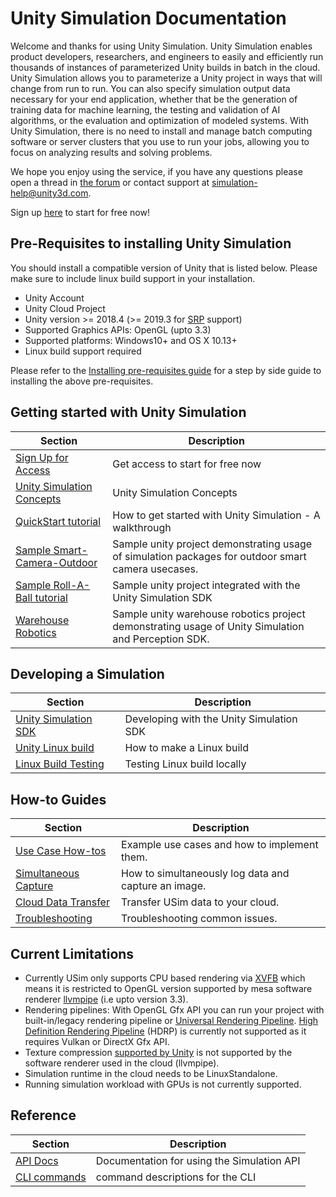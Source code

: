 # Unity Simulation Documentation

Welcome and thanks for using Unity Simulation. Unity Simulation enables product developers, researchers, and engineers to easily and efficiently run thousands of instances of parameterized Unity builds in batch in the cloud. Unity Simulation allows you to parameterize a Unity project in ways that will change from run to run. You can also specify simulation output data necessary for your end application, whether that be the generation of training data for machine learning, the testing and validation of AI algorithms, or the evaluation and optimization of modeled systems. With Unity Simulation, there is no need to install and manage batch computing software or server clusters that you use to run your jobs, allowing you to focus on analyzing results and solving problems. 

We hope you enjoy using the service, if you have any questions please open a thread in [the forum](https://forum.unity.com/forums/unity-simulation.407/) or contact support at simulation-help@unity3d.com.

Sign up [here](https://dashboard.unity3d.com/metered-billing/marketplace/products/c20ae33a-6301-4bd3-9b17-4874027a4ed4) to start for free now!

## Pre-Requisites to installing Unity Simulation

You should install a compatible version of Unity that is listed below. Please make sure to include linux build support in your installation.

- Unity Account
- Unity Cloud Project
- Unity version >= 2018.4 (>= 2019.3 for [SRP](https://docs.unity3d.com/Manual/ScriptableRenderPipeline.html) support)
- Supported Graphics APIs: OpenGL (upto 3.3)
- Supported platforms: Windows10+ and OS X 10.13+
- Linux build support required

Please refer to the [Installing pre-requisites guide](doc/requirements.md) for a step by side guide to installing the above pre-requisites.

## Getting started with Unity Simulation

| Section | Description |
|---|---|
|[Sign Up for Access](https://dashboard.unity3d.com/metered-billing/marketplace/products/c20ae33a-6301-4bd3-9b17-4874027a4ed4)| Get access to start for free now |
|[Unity Simulation Concepts](doc/taxonomy.md) | Unity Simulation Concepts|
|[QuickStart tutorial](doc/quickstart.md) | How to get started with Unity Simulation - A walkthrough |
|[Sample Smart-Camera-Outdoor](https://github.com/Unity-Technologies/Unity-Simulation-Smart-Camera-Outdoor) | Sample unity project demonstrating usage of simulation packages for outdoor smart camera usecases.
|[Sample Roll-A-Ball tutorial](https://github.com/Unity-Technologies/Unity-Simulation-RollABall) | Sample unity project integrated with the Unity Simulation SDK|
|[Warehouse Robotics](https://assetstore.unity.com/packages/essentials/tutorial-projects/unity-simulation-sample-project-warehouse-robot-176606)| Sample unity warehouse robotics project demonstrating usage of Unity Simulation and Perception SDK. 

## Developing a Simulation
| Section | Description |
|---|---|
|[Unity Simulation SDK](doc/integrate.md) | Developing with the Unity Simulation SDK|
|[Unity Linux build](doc/build.md) | How to make a Linux build|
|[Linux Build Testing](doc/testing.md) | Testing Linux build locally|

## How-to Guides
| Section | Description |
|---|---|
|[Use Case How-tos](doc/use-cases/use-cases.md) | Example use cases and how to implement them.|
|[Simultaneous Capture](doc/simultaneous-capture.md)|How to simultaneously log data and capture an image.|
|[Cloud Data Transfer](doc/data-transfer.md) | Transfer USim data to your cloud. |
|[Troubleshooting](doc/troubleshooting.md) | Troubleshooting common issues.|

## Current Limitations
- Currently USim only supports CPU based rendering via [XVFB](https://www.x.org/releases/X11R7.6/doc/man/man1/Xvfb.1.xhtml) which means it is restricted to OpenGL version supported by mesa software renderer [llvmpipe](https://docs.mesa3d.org/gallium/drivers/llvmpipe.html) (i.e upto version 3.3).
- Rendering pipelines: With OpenGL Gfx API you can run your project with built-in/legacy rendering pipeline or [Universal Rendering Pipeline](https://docs.unity3d.com/Packages/com.unity.render-pipelines.universal@8.2/manual/index.html). [High Definition Rendering Pipeline](https://docs.unity3d.com/Packages/com.unity.render-pipelines.high-definition@7.1/manual/Getting-started-with-HDRP.html) (HDRP) is currently not supported as it requires Vulkan or DirectX Gfx API.
- Texture compression [supported by Unity](https://docs.unity3d.com/Manual/texture-compression-formats.html) is not supported by the software renderer used in the cloud (llvmpipe).
- Simulation runtime in the cloud needs to be LinuxStandalone.
- Running simulation workload with GPUs is not currently supported.

## Reference

| Section | Description |
|---|---|
|[API Docs](https://api.simulation.unity3d.com/swagger/index.html)| Documentation for using the Simulation API |
|[CLI commands](doc/cli.md) | command descriptions for the CLI |
